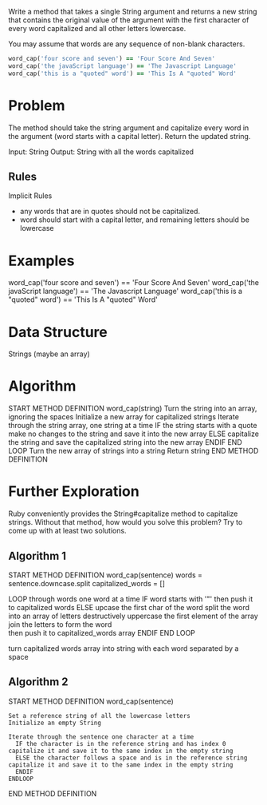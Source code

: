 Write a method that takes a single String argument and returns a new string that contains the original value of the argument with the first character of every word capitalized and all other letters lowercase.

You may assume that words are any sequence of non-blank characters.
```ruby
word_cap('four score and seven') == 'Four Score And Seven'
word_cap('the javaScript language') == 'The Javascript Language'
word_cap('this is a "quoted" word') == 'This Is A "quoted" Word'
```

# Problem

The method should take the string argument and capitalize every word in the argument (word starts with a capital letter). Return the updated string.

Input: String
Output: String with all the words capitalized

## Rules

Implicit Rules
- any words that are in quotes should not be capitalized.
- word should start with a capital letter, and remaining letters should be lowercase

# Examples

word_cap('four score and seven') == 'Four Score And Seven'
word_cap('the javaScript language') == 'The Javascript Language'
word_cap('this is a "quoted" word') == 'This Is A "quoted" Word'

# Data Structure

Strings (maybe an array)

# Algorithm

START METHOD DEFINITION word_cap(string)
  Turn the string into an array, ignoring the spaces
  Initialize a new array for capitalized strings
  Iterate through the string array, one string at a time
    IF the string starts with a quote make no changes to the string and save it into the new array
    ELSE
    capitalize the string and save the capitalized string into the new array
    ENDIF
  END LOOP
  Turn the new array of strings into a string 
  Return string
END METHOD DEFINITION


# Further Exploration

Ruby conveniently provides the String#capitalize method to capitalize strings. Without that method, how would you solve this problem? Try to come up with at least two solutions.


## Algorithm 1

START METHOD DEFINITION word_cap(sentence)
  words = sentence.downcase.split
  capitalized_words = []

  LOOP through words one word at a time
    IF word starts with '"' then push it to capitalized words
    ELSE  upcase the first char of the word
      split the word into an array of letters
      destructively uppercase the first element of the array
      join the letters to form the word    
     then push it to capitalized_words array
    ENDIF
  END LOOP

  turn capitalized words array into string with each word separated by a space  

  ## Algorithm 2

  START METHOD DEFINITION word_cap(sentence)
  
    Set a reference string of all the lowercase letters
    Initialize an empty String
    
    Iterate through the sentence one character at a time
      IF the character is in the reference string and has index 0 capitalize it and save it to the same index in the empty string
      ELSE the character follows a space and is in the reference string capitalize it and save it to the same index in the empty string
      ENDIF
    ENDLOOP
  
  END METHOD DEFINITION